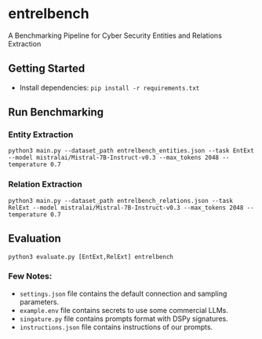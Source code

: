 # entrelbench

A Benchmarking Pipeline for Cyber Security Entities and Relations Extraction

## Getting Started
- Install dependencies: `pip install -r requirements.txt`

## Run Benchmarking

### Entity Extraction
```
python3 main.py --dataset_path entrelbench_entities.json --task EntExt --model mistralai/Mistral-7B-Instruct-v0.3 --max_tokens 2048 --temperature 0.7
```

### Relation Extraction
```
python3 main.py --dataset_path entrelbench_relations.json --task RelExt --model mistralai/Mistral-7B-Instruct-v0.3 --max_tokens 2048 --temperature 0.7
```

## Evaluation
```
python3 evaluate.py [EntExt,RelExt] entrelbench
```


### Few Notes:
- `settings.json` file contains the default connection and sampling parameters.
- `example.env` file contains secrets to use some commercial LLMs.
- `singature.py` file contains prompts format with DSPy signatures.
- `instructions.json` file contains instructions of our prompts.

